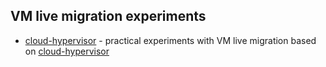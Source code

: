 ## VM live migration experiments

- [cloud-hypervisor](cloud-hypervisor) - practical experiments with VM live migration based on [cloud-hypervisor](https://github.com/cloud-hypervisor/cloud-hypervisor)

